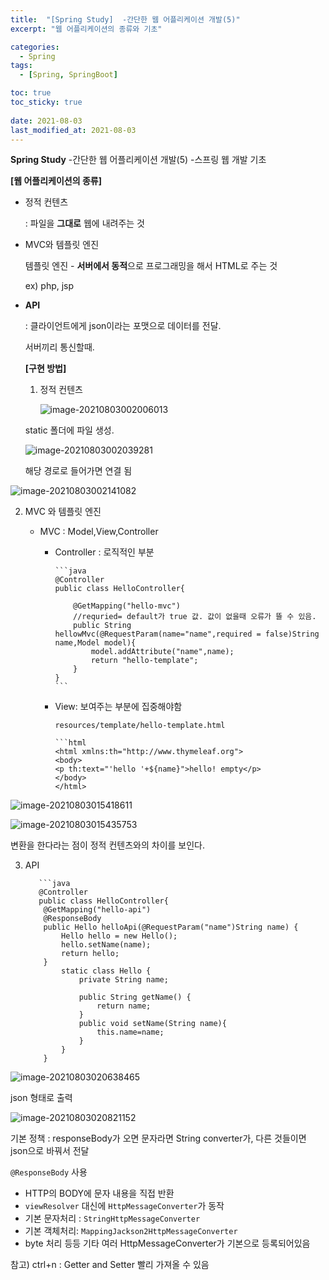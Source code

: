 ```yaml
---
title:  "[Spring Study]  -간단한 웹 어플리케이션 개발(5)"
excerpt: "웹 어플리케이션의 종류와 기초"

categories:
  - Spring
tags:
  - [Spring, SpringBoot]

toc: true
toc_sticky: true
 
date: 2021-08-03
last_modified_at: 2021-08-03
---
```


**Spring Study**  -간단한 웹 어플리케이션 개발(5) -스프링 웹 개발 기초

**[웹 어플리케이션의 종류]**

- 정적 컨텐츠

  : 파일을 **그대로** 웹에 내려주는 것

  

- MVC와 템플릿 엔진

  템플릿 엔진 - **서버에서 동적**으로 프로그래밍을 해서 HTML로 주는 것

  ex) php, jsp

- **API**

  : 클라이언트에게 json이라는 포맷으로 데이터를 전달.

  서버끼리 통신할때.

  

  **[구현 방법]**

  1. 정적 컨텐츠

     ![image-20210803002006013](C:\Users\이솔\AppData\Roaming\Typora\typora-user-images\image-20210803002006013.png)

     

  static 폴더에 파일 생성.

  ![image-20210803002039281](C:\Users\이솔\AppData\Roaming\Typora\typora-user-images\image-20210803002039281.png)

  해당 경로로 들어가면 연결 됨

![image-20210803002141082](C:\Users\이솔\AppData\Roaming\Typora\typora-user-images\image-20210803002141082.png)

2. MVC 와 템플릿 엔진

   - MVC : Model,View,Controller

     - Controller : 로직적인 부분

       ````
       ```java
       @Controller
       public class HelloController{
       	
           @GetMapping("hello-mvc")
           //requried= default가 true 값. 값이 없을때 오류가 뜰 수 있음.
           public String hellowMvc(@RequestParam(name="name",required = false)String name,Model model){
               model.addAttribute("name",name);
               return "hello-template";
           }
       }
       ```
       ````

       

     - View: 보여주는 부분에 집중해야함

       `resources/template/hello-template.html`

       ```
       ```html
       <html xmlns:th="http://www.thymeleaf.org">
       <body>
       <p th:text="'hello '+${name}">hello! empty</p>
       </body>
       </html>
       
       ```

       

![image-20210803015418611](C:\Users\이솔\AppData\Roaming\Typora\typora-user-images\image-20210803015418611.png)

![image-20210803015435753](C:\Users\이솔\AppData\Roaming\Typora\typora-user-images\image-20210803015435753.png)



변환을 한다라는 점이 정적 컨텐츠와의 차이를 보인다.



3. API

   ```
      ```java
      @Controller
      public class HelloController{
       @GetMapping("hello-api")
       @ResponseBody
       public Hello helloApi(@RequestParam("name")String name) {
           Hello hello = new Hello();
           hello.setName(name);
           return hello;
       }
           static class Hello {
               private String name;
   
               public String getName() {
                   return name;
               }
               public void setName(String name){
                   this.name=name;
               }
           }
       }
   ```

   

![image-20210803020638465](C:\Users\이솔\AppData\Roaming\Typora\typora-user-images\image-20210803020638465.png)



json 형태로 출력



![image-20210803020821152](C:\Users\이솔\AppData\Roaming\Typora\typora-user-images\image-20210803020821152.png)

기본 정책 : responseBody가 오면 문자라면 String converter가, 다른 것들이면 json으로 바꿔서 전달

`@ResponseBody` 사용

- HTTP의 BODY에 문자 내용을 직접 반환
- `viewResolver` 대신에 `HttpMessageConverter`가 동작
- 기본 문자처리 : `StringHttpMessageConverter`
- 기본 객체처리: `MappingJackson2HttpMessageConverter`
- byte 처리 등등 기타 여러 HttpMessageConverter가 기본으로 등록되어있음



 참고) ctrl+n : Getter and Setter 빨리 가져올 수 있음
